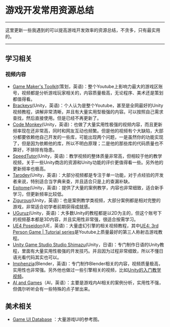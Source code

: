 # 游戏开发常用资源总结

***
这里更新一些我遇到的可以提高游戏开发效率的资源总结，不贪多，只有最实用的。
***

## 学习相关
### 视频内容
* [Game Maker's Toolkit](https://www.youtube.com/c/MarkBrownGMT)(策划，英语)：整个Youtube上影响力最大的游戏区账号，视频都是分析游戏玩家相关的，内容质量极高，无论程序、美术还是策划都值得看。
* [Brackeys](https://www.youtube.com/c/Brackeys/featured)(Unity，英语)：个人认为是整个Youtube，甚至是全网最好的Unity视频教程，讲解非常清晰，并且有大量实用型极强的内容。可以按照自己需求查找，然后直接使用。但是已经不再更新了。
* [Code Monkey](https://www.youtube.com/c/CodeMonkeyUnity)(Unity，英语)：也做了大量实用性极强的视频内容，而且更新频率现在还非常高，同时和网友互动也频繁。但是他的视频有个大缺陷，大部分都要依赖他自己开发的一些库，可能出现两个问题，一是虽然你的功能实现了，但是因为依赖他的库，所以不明白原理；二是他的那些库的代码质量也不算好，不排除有隐患。
* [SpeedTutor](https://www.youtube.com/c/SpeedTutor/featured)(Unity，英语)：教学视频的整体质量非常高，但相较于他的教学视频，关于一些Unity商店的资源和Unity功能的评价更值得看一些。另外他的更新频率也极高。
* [Tarodev](https://www.youtube.com/c/Tarodev/videos)(Unity，英语)：大部分视频都是专注于单一功能，对于点经验的开发者来说，特别适合当字典来查，并且适合只是上的查漏补缺。
* [Epitome](https://www.youtube.com/c/EpitomeGames/featured)(Unity，英语)：提供了大量的案例教学，内容也非常细致，适合新手学习，但更新频率比较低。
* [Zigurous](https://www.youtube.com/c/Zigurous/featured)(Unity，英语)：也是案例教学类视频，大部分案例都是相对完整的游戏，非常适合初学者前期获得成就感。
* [UGuruz](https://www.youtube.com/c/UGuruz)(Unity，英语)：大多数Unity的教程都是以2D为主的，但这个账号下的视频基本都是3D内容，并且实用性非常强，很适合按需学习。
* [UE4 Poseidon](https://www.youtube.com/c/UE4Poseidon)(UE，英语)：大量虚幻引擎的相关视频教程，其中[UE4: 3rd Person Game | Tutorial series](https://www.youtube.com/playlist?list=PLd6LaoDjaEtOtR71sPsXhH7eNwBJOwlvx)是Youtube上质量最好的第三人称射击游戏教程。
* [Unity Game Studio Studio Shimazu](https://www.youtube.com/channel/UCDunz_CPkqkQT5ljKXcYkhg/featured)(Unity，日语)：专门制作日语的Unity教程，里面有大量实用性极强的开发技巧。并且因为过程非常细致，所以不懂日语光看代码其实也可以。
* [Imphenzia](https://www.youtube.com/c/Imphenzia/featured)(Blender，英语)：专门制作Blender相关的内容，视频质量极高，实用性也非常强。另外他也做过一些引擎相关的视频，比如[Unity的入门教学视频](https://www.youtube.com/watch?v=pwZpJzpE2lQ&t=3s&ab_channel=Imphenzia)。
* [AI and Games](https://www.youtube.com/c/AIGamesSeries)（AI，英语）：主要是游戏内AI相关的案例分析，实用性不强，但偶尔听听会有一些特殊的点子冒出来。

## 美术相关
* [Game UI Database](https://www.gameuidatabase.com/) ：大量游戏UI的参考图。